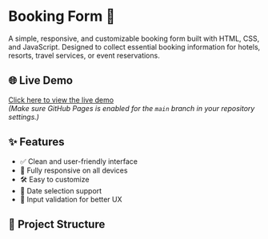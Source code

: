 # Booking Form 📝

A simple, responsive, and customizable booking form built with HTML, CSS, and JavaScript. Designed to collect essential booking information for hotels, resorts, travel services, or event reservations.

## 🌐 Live Demo

[Click here to view the live demo](https://rhythm1950.github.io/booking-form/)  
*(Make sure GitHub Pages is enabled for the `main` branch in your repository settings.)*

## ✨ Features

- ✅ Clean and user-friendly interface
- 📱 Fully responsive on all devices
- 🛠️ Easy to customize
- 📆 Date selection support
- 🧾 Input validation for better UX

## 📁 Project Structure

